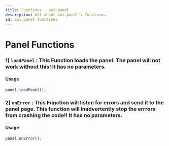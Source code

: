 ```yaml
---
title: Functions - aoi.panel
description: All about aoi.panel's functions.
id: aoi.panel-functions
---
```


# Panel Functions

### 1) `loadPanel` : This Function loads the panel. The panel will not work without this! It has no parameters.

#### Usage

```javascript
panel.loadPanel();
```

### 2) `onError` : This Function will listen for errors and send it to the panel page. This function will inadvertently stop the errrors from crashing the code!! It has no parameters.

#### Usage

```javascript
panel.onError();
```
